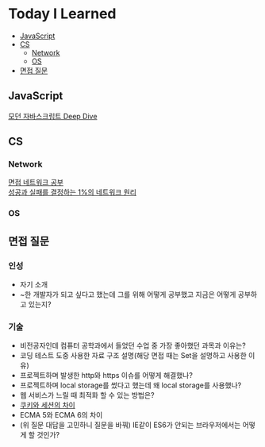 # Today I Learned
- [JavaScript](#javascript)
- [CS](#cs)
  - [Network](#network)
  - [OS](#os)   
- [면접 질문](#면접-질문)

## JavaScript
[모던 자바스크립트 Deep Dive](https://github.com/seonghun0828/TIL/tree/main/JavaScript/ModernJsDeepDive)
## CS

### Network
[면접 네트워크 공부](https://github.com/seonghun0828/TIL/tree/main/network/%EB%A9%B4%EC%A0%91%20%EB%84%A4%ED%8A%B8%EC%9B%8C%ED%81%AC%20%EA%B3%B5%EB%B6%80)   
[성공과 실패를 결정하는 1%의 네트워크 원리](https://github.com/seonghun0828/TIL/tree/main/network/%EC%84%B1%EA%B3%B5%EA%B3%BC%EC%8B%A4%ED%8C%A8%EB%A5%BC%EA%B2%B0%EC%A0%95%ED%95%98%EB%8A%941%25%EC%9D%98%EB%84%A4%ED%8A%B8%EC%9B%8C%ED%81%AC%EC%9B%90%EB%A6%AC)
### OS
## 면접 질문
### 인성
- 자기 소개   
- ~한 개발자가 되고 싶다고 했는데 그를 위해 어떻게 공부했고 지금은 어떻게 공부하고 있는지?
### 기술
- 비전공자인데 컴퓨터 공학과에서 들었던 수업 중 가장 좋아했던 과목과 이유는?
- 코딩 테스트 도중 사용한 자료 구조 설명(해당 면접 때는 Set을 설명하고 사용한 이유)   
- 프로젝트하며 발생한 http와 https 이슈를 어떻게 해결했나?   
- 프로젝트하며 local storage를 썼다고 했는데 왜 local storage를 사용했나?    
- 웹 서비스가 느릴 때 최적화 할 수 있는 방법은?   
- [쿠키와 세션의 차이](https://github.com/seonghun0828/TIL/blob/main/network/%EB%A9%B4%EC%A0%91%20%EB%84%A4%ED%8A%B8%EC%9B%8C%ED%81%AC%20%EA%B3%B5%EB%B6%80/%EC%BF%A0%ED%82%A4%EC%99%80%20%EC%84%B8%EC%85%98.md)   
- ECMA 5와 ECMA 6의 차이   
- (위 질문 대답을 고민하니 질문을 바꿔) IE같이 ES6가 안되는 브라우저에서는 어떻게 할 것인가?   
